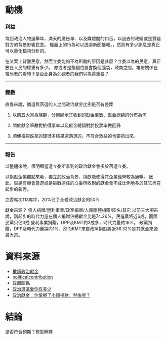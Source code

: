 # 動機

### 利益

每到政治人物選舉年，滿天的廣告單、以及媒體間的口舌，以過去的政績或是質疑對方的背景影響民意。
檯面上的行為可以透過新聞播報，，然而有多少訊息是真正可以量化檢視分析的。

在法案上背離民意，然而立委能夠不為所動的原因是甚麼？立委以為的民意，真正放在人民的權重有多少。
亦或者是換個位置會換個腦袋，政商之間，裙帶關係在當局者的看待下是否比身為旁觀者的我們以為還重要？

------
### 變數

直覺來說，勝選與落選的人之間政治獻金比例是否有差距

1. 以前五大黨為族群，分別顯示其收到的獻金筆數、獻金總額的分布為何

2. 關於獻金筆數對於得票率以及獻金總額對於投票率做回歸
3. 順便檢視誰拿的錢很多結果還落選的，不符合效益的也要抓出來。
------
### 報告

以整體來說，很明顯當選立委所拿到的政治獻金會多於落選立委。

以捐獻企業觀點來看，獨立於政治背景，捐獻能使得其企業經營較為通暢。
因此，越是有機會當選或是挑戰連任的立委所收到的獻金會不成比例地多於其它尚在起步的新秀。

立委席次113席中，20%佔了全體政治獻金的50%

獻金來源？
個人捐贈/營利事業/政黨捐贈/人民團體捐贈/匿名/其它
以前三大項來說，剛起步的時代力量在個人捐贈佔總獻金比是74.26%，民進黨將近6成，而國民黨只佔3成
營利事業捐贈，DPP及KMT約3成多，時代力量約16%。
政黨捐贈，DPP及時代力量探向1%，然而KMT來自政黨捐獻將近36.32%是其獻金來源最大宗。


# 資料來源
* [數讀政治獻金](https://www.mirrormedia.mg/projects/political-contribution/#/)
* [politicalcontribution](https://github.com/mirror-media/politicalcontribution)
* [政商關係](https://www.mirrormedia.mg/projects/political-contribution/#/explore)
* [政治選區愛你有多少](https://www.facebook.com/notes/claire-tsao/%E6%94%BF%E6%B2%BB%E7%8D%BB%E9%87%91%E4%B9%8B%E9%81%B8%E5%8D%80%E6%84%9B%E4%BD%A0%E6%9C%89%E5%A4%9A%E5%B0%91/1946938758655360/)
* [政治獻金：你掌握了小額捐款，然後呢？](https://medium.com/@austinwang_23988/%E6%94%BF%E6%B2%BB%E7%8D%BB%E9%87%91-%E4%BD%A0%E6%8E%8C%E6%8F%A1%E4%BA%86%E5%B0%8F%E9%A1%8D%E6%8D%90%E6%AC%BE-%E7%84%B6%E5%BE%8C%E5%91%A2-b61086e46e28)


# 結論
是否符合預期？模型解釋
